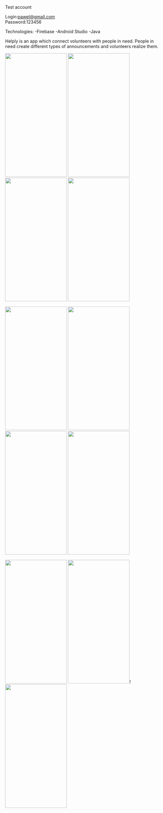 Test account

Login:pawel@gmail.com  
Password:123456

Technologies:
-Firebase
-Android Studio
-Java

Helply is an app which connect volunteers with people in need. 
People in need create different types of announcements and volunteers
realize them.

<p float="left">
  <img src="https://user-images.githubusercontent.com/73315376/113035101-27453880-9193-11eb-8a3a-936d85db5673.jpg" width="200" height="400">
  <img src="https://user-images.githubusercontent.com/73315376/113035100-26aca200-9193-11eb-8081-a32d773376aa.jpg" width="200" height="400">
  <img src="https://user-images.githubusercontent.com/73315376/113035096-26aca200-9193-11eb-9680-1ae2b4d83c28.jpg" width="200" height="400">
  <img src="https://user-images.githubusercontent.com/73315376/113037255-7d1ae000-9195-11eb-8add-750b4d8bee54.jpg" width="200" height="400">
</p>
<p float="left">
  <img src="https://user-images.githubusercontent.com/73315376/113035102-27453880-9193-11eb-8b12-bc898cfac1af.jpg" width="200" height="400">
  <img src="https://user-images.githubusercontent.com/73315376/113035090-257b7500-9193-11eb-8cb5-486ee81701ec.jpg" width="200" height="400">
  <img src="https://user-images.githubusercontent.com/73315376/113035094-26140b80-9193-11eb-87b5-7fa80fa2c9dc.jpg" width="200" height="400">
  <img src="https://user-images.githubusercontent.com/73315376/113035092-257b7500-9193-11eb-884f-8472311a1b4f.jpg" width="200" height="400">
  
 
</p>
<p float="left">
  <img src="https://user-images.githubusercontent.com/73315376/113035087-24e2de80-9193-11eb-8843-d8df2405af5d.jpg" width="200" height="400"> 
  <img src="https://user-images.githubusercontent.com/73315376/113035108-28766580-9193-11eb-9717-36c5c29800db.jpg" width="200" height="400">!
  <img src="https://user-images.githubusercontent.com/73315376/113035106-27ddcf00-9193-11eb-9c6f-39870704e1ea.jpg" width="200" height="400">
  
</p>
